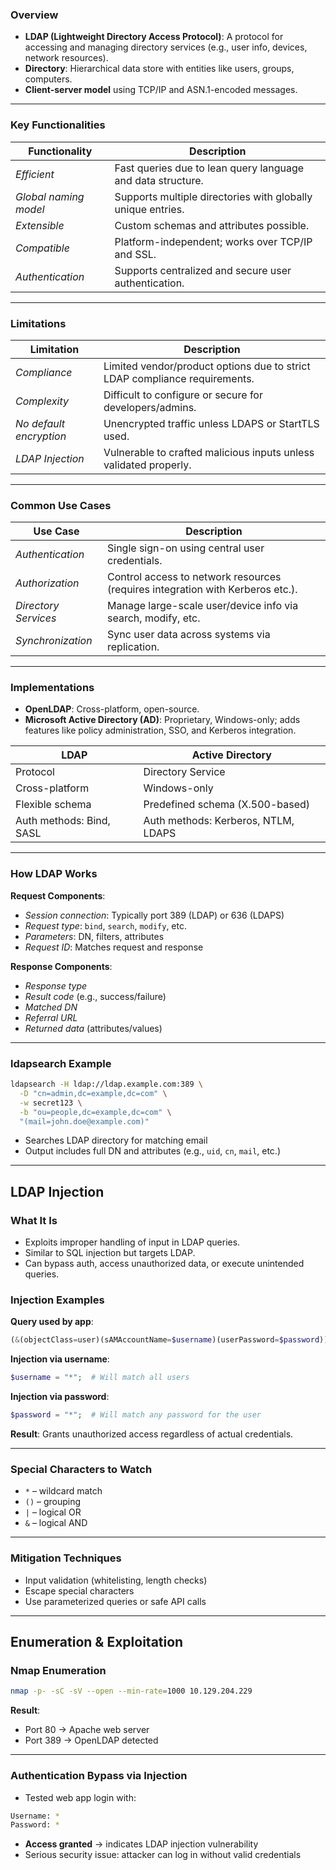 ### **Overview**

- **LDAP (Lightweight Directory Access Protocol)**: A protocol for accessing and managing directory services (e.g., user info, devices, network resources).
- **Directory**: Hierarchical data store with entities like users, groups, computers.
- **Client-server model** using TCP/IP and ASN.1-encoded messages.

---

### **Key Functionalities**

|Functionality|Description|
|---|---|
|_Efficient_|Fast queries due to lean query language and data structure.|
|_Global naming model_|Supports multiple directories with globally unique entries.|
|_Extensible_|Custom schemas and attributes possible.|
|_Compatible_|Platform-independent; works over TCP/IP and SSL.|
|_Authentication_|Supports centralized and secure user authentication.|

---

### **Limitations**

|Limitation|Description|
|---|---|
|_Compliance_|Limited vendor/product options due to strict LDAP compliance requirements.|
|_Complexity_|Difficult to configure or secure for developers/admins.|
|_No default encryption_|Unencrypted traffic unless LDAPS or StartTLS used.|
|_LDAP Injection_|Vulnerable to crafted malicious inputs unless validated properly.|

---

### **Common Use Cases**

|Use Case|Description|
|---|---|
|_Authentication_|Single sign-on using central user credentials.|
|_Authorization_|Control access to network resources (requires integration with Kerberos etc.).|
|_Directory Services_|Manage large-scale user/device info via search, modify, etc.|
|_Synchronization_|Sync user data across systems via replication.|

---

### **Implementations**

- **OpenLDAP**: Cross-platform, open-source.
- **Microsoft Active Directory (AD)**: Proprietary, Windows-only; adds features like policy administration, SSO, and Kerberos integration.

|LDAP|Active Directory|
|---|---|
|Protocol|Directory Service|
|Cross-platform|Windows-only|
|Flexible schema|Predefined schema (X.500-based)|
|Auth methods: Bind, SASL|Auth methods: Kerberos, NTLM, LDAPS|

---

### **How LDAP Works**

**Request Components**:
- _Session connection_: Typically port 389 (LDAP) or 636 (LDAPS)
- _Request type_: `bind`, `search`, `modify`, etc.
- _Parameters_: DN, filters, attributes
- _Request ID_: Matches request and response


**Response Components**:
- _Response type_
- _Result code_ (e.g., success/failure)
- _Matched DN_
- _Referral URL_
- _Returned data_ (attributes/values)

---

### **ldapsearch Example**
```bash
ldapsearch -H ldap://ldap.example.com:389 \
  -D "cn=admin,dc=example,dc=com" \
  -w secret123 \
  -b "ou=people,dc=example,dc=com" \
  "(mail=john.doe@example.com)"
```
- Searches LDAP directory for matching email
- Output includes full DN and attributes (e.g., `uid`, `cn`, `mail`, etc.)

---

## LDAP Injection


### **What It Is**

- Exploits improper handling of input in LDAP queries.
- Similar to SQL injection but targets LDAP.
- Can bypass auth, access unauthorized data, or execute unintended queries.

### **Injection Examples**

**Query used by app**:
```php
(&(objectClass=user)(sAMAccountName=$username)(userPassword=$password))
```

**Injection via username**:
```php
$username = "*";  # Will match all users
```

**Injection via password**:
```php
$password = "*";  # Will match any password for the user
```
**Result**: Grants unauthorized access regardless of actual credentials.

---

### **Special Characters to Watch**

- `*` – wildcard match
- `()` – grouping
- `|` – logical OR
- `&` – logical AND

---

### **Mitigation Techniques**

- Input validation (whitelisting, length checks)
- Escape special characters
- Use parameterized queries or safe API calls

---
## Enumeration & Exploitation


### **Nmap Enumeration**
```bash
nmap -p- -sC -sV --open --min-rate=1000 10.129.204.229
```
**Result**:
- Port 80 → Apache web server
- Port 389 → OpenLDAP detected

---

### **Authentication Bypass via Injection**

- Tested web app login with:
```bash
Username: *
Password: *
```
- **Access granted** → indicates LDAP injection vulnerability
- Serious security issue: attacker can log in without valid credentials